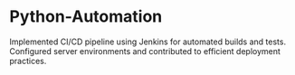 # Python-Automation
Implemented CI/CD pipeline using Jenkins for automated builds and tests. Configured server environments and contributed to efficient deployment practices.

